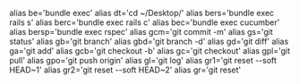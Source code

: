 alias be='bundle exec'
alias dt='cd ~/Desktop/'
alias bers='bundle exec rails s'
alias berc='bundle exec rails c'
alias bec='bundle exec cucumber'
alias bersp='bundle exec rspec'
alias gcm='git commit -m'
alias gs='git status'
alias gb='git branch'
alias gbd='git branch -d'
alias gd='git diff'
alias ga='git add'
alias gcb='git checkout -b'
alias gc='git checkout'
alias gpl='git pull'
alias gpo='git push origin'
alias gl='git log'
alias gr1='git reset --soft HEAD~1'
alias gr2='git reset --soft HEAD~2'
alias gr='git reset'
